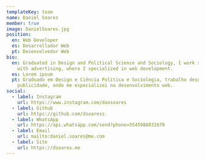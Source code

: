 ```yaml
---
templateKey: team
name: Daniel Soares
member: true
image: DanielSoares.jpg
position:
  en: Web Developer
  es: Desarrollador Web
  pt: Desenvolvedor Web
bio:
  en: Graduated in Design and Political Science and Sociology, I work since 2004
    with advertising, where I specialized in web development.
  es: Lorem ipsum
  pt: Graduado em Design e Ciência Política e Sociologia, trabalho desde 2004 com
    publicidade, onde me especializei no desenvolvimento web.
social:
  - label: Instagram
    url: https://www.instagram.com/dansoares
  - label: Github
    url: https://github.com/dsoaress
  - label: WhatsApp
    url: https://api.whatsapp.com/send?phone=5545988031679
  - label: Email
    url: mailto:daniel.soares@me.com
  - label: Site
    url: https://dsoares.me
---
```

